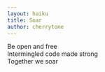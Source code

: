 ```yaml
---
layout: haiku
title: Soar
author: cherrytone
---
```


Be open and free<br>
Intermingled code made strong<br>
Together we soar<br>